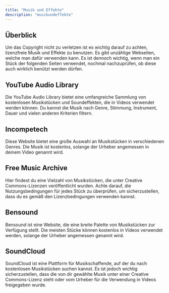 ```yaml
---
title: "Musik und Effekte"
description: "musikundeffekte"
---
```


## Überblick
Um das Copyright nicht zu verletzen ist es wichtig darauf zu achten, lizenzfreie Musik und Effekte zu benutzen. Es gibt unzählige Webseiten, welche man dafür verwenden kann. Es ist dennoch wichtig, wenn man ein Stück der folgenden Seiten verwendet, nochmal nachzuprüfen, ob diese auch wirklich benützt werden dürfen.

## YouTube Audio Library
Die YouTube Audio Library bietet eine umfangreiche Sammlung von kostenlosen Musikstücken und Soundeffekten, die in Videos verwendet werden können. Du kannst die Musik nach Genre, Stimmung, Instrument, Dauer und vielen anderen Kriterien filtern.

## Incompetech
Diese Website bietet eine große Auswahl an Musikstücken in verschiedenen Genres. Die Musik ist kostenlos, solange der Urheber angemessen in deinem Video genannt wird.

## Free Music Archive
Hier findest du eine Vielzahl von Musikstücken, die unter Creative Commons-Lizenzen veröffentlicht wurden. Achte darauf, die Nutzungsbedingungen für jedes Stück zu überprüfen, um sicherzustellen, dass du es gemäß den Lizenzbedingungen verwenden kannst.

## Bensound
Bensound ist eine Website, die eine breite Palette von Musikstücken zur Verfügung stellt. Die meisten Stücke können kostenlos in Videos verwendet werden, solange der Urheber angemessen genannt wird.

## SoundCloud
SoundCloud ist eine Plattform für Musikschaffende, auf der du nach kostenlosen Musikstücken suchen kannst. Es ist jedoch wichtig sicherzustellen, dass die von dir gewählte Musik unter einer Creative Commons-Lizenz steht oder vom Urheber für die Verwendung in Videos freigegeben wurde.

